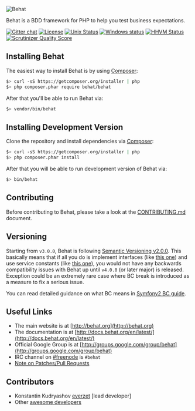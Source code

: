 ![Behat](https://github.com/Behat/logo/raw/master/logo.png)

Behat is a BDD framework for PHP to help you test business expectations.

[![Gitter chat](https://badges.gitter.im/Behat/Behat.svg)](https://gitter.im/Behat/Behat)
[![License](https://poser.pugx.org/behat/behat/license.svg)](https://packagist.org/packages/behat/behat)
[![Unix Status](https://travis-ci.org/Behat/Behat.svg?branch=master)](https://travis-ci.org/Behat/Behat)
[![Windows status](https://ci.appveyor.com/api/projects/status/9uc5sellmvbv02ei/branch/master?svg=true)](https://ci.appveyor.com/project/everzet/behat/branch/master)
[![HHVM Status](http://hhvm.h4cc.de/badge/behat/behat.svg?branch=master)](http://hhvm.h4cc.de/package/behat/behat)
[![Scrutinizer Quality Score](https://scrutinizer-ci.com/g/Behat/Behat/badges/quality-score.png?s=ad84e95fc2405712f88a96d89b4f31dfe5c80fae)](https://scrutinizer-ci.com/g/Behat/Behat/)

Installing Behat
----------------

The easiest way to install Behat is by using [Composer](https://getcomposer.org):

```bash
$> curl -sS https://getcomposer.org/installer | php
$> php composer.phar require behat/behat
```

After that you'll be able to run Behat via:

```bash
$> vendor/bin/behat
```

Installing Development Version
------------------------------

Clone the repository and install dependencies via [Composer](https://getcomposer.org):

```bash
$> curl -sS https://getcomposer.org/installer | php
$> php composer.phar install
```

After that you will be able to run development version of Behat via:

```bash
$> bin/behat
```

Contributing
------------

Before contributing to Behat, please take a look at the [CONTRIBUTING.md](CONTRIBUTING.md) document.

Versioning
----------

Starting from `v3.0.0`, Behat is following [Semantic Versioning v2.0.0](http://semver.org/spec/v2.0.0.html).
This basically means that if all you do is implement interfaces (like [this one](https://github.com/Behat/Behat/blob/v3.1.0/src/Behat/Behat/Context/ContextClass/ClassResolver.php#L15-L22))
and use service constants (like [this one](https://github.com/Behat/Behat/blob/v3.1.0/src/Behat/Behat/Context/ServiceContainer/ContextExtension.php#L46)),
you would not have any backwards compatibility issues with Behat up until `v4.0.0` (or later major)
is released. Exception could be an extremely rare case where BC break is introduced as a measure
to fix a serious issue.

You can read detailed guidance on what BC means in [Symfony2 BC guide](http://symfony.com/doc/current/contributing/code/bc.html).

Useful Links
------------

- The main website is at [http://behat.org](http://behat.org)
- The documentation is at [http://docs.behat.org/en/latest/](http://docs.behat.org/en/latest/)
- Official Google Group is at [http://groups.google.com/group/behat](http://groups.google.com/group/behat)
- IRC channel on [#freenode](http://freenode.net/) is `#behat`
- [Note on Patches/Pull Requests](CONTRIBUTING.md)

Contributors
------------

- Konstantin Kudryashov [everzet](http://github.com/everzet) [lead developer]
- Other [awesome developers](https://github.com/Behat/Behat/graphs/contributors)
